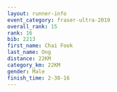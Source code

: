 ```yaml
---
layout: runner-info 
event_category: fraser-ultra-2019 
overall_rank: 15
rank: 16
bib: 2213
first_name: Chai Fook
last_name: Ong
distance: 22KM
category_km: 22KM
gender: Male
finish_time: 2-38-16
---
```

